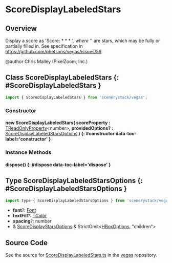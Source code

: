 # ScoreDisplayLabeledStars

## Overview

Display a score as 'Score: * * * *', where '*' are stars, which may be fully or partially filled in.
See specification in https://github.com/phetsims/vegas/issues/59.

@author Chris Malley (PixelZoom, Inc.)

## Class ScoreDisplayLabeledStars {: #ScoreDisplayLabeledStars }


```js
import { ScoreDisplayLabeledStars } from 'scenerystack/vegas';
```
### Constructor

#### new ScoreDisplayLabeledStars( scoreProperty : <span style="font-weight: 400;">[TReadOnlyProperty](../axon/TReadOnlyProperty.md)&lt;<span style="color: hsla(calc(var(--md-hue) + 180deg),80%,40%,1);">number</span>&gt;</span>, providedOptions? : <span style="font-weight: 400;">[ScoreDisplayLabeledStarsOptions](../vegas/ScoreDisplayLabeledStars.md#ScoreDisplayLabeledStarsOptions)</span> ) {: #constructor data-toc-label='constructor' }

### Instance Methods

#### dispose() {: #dispose data-toc-label='dispose' }



## Type ScoreDisplayLabeledStarsOptions {: #ScoreDisplayLabeledStarsOptions }


```js
import type { ScoreDisplayLabeledStarsOptions } from 'scenerystack/vegas';
```


- **font**?: [Font](../scenery/Font.md)
- **textFill**?: [TColor](../scenery/TColor.md)
- **spacing**?: <span style="color: hsla(calc(var(--md-hue) + 180deg),80%,40%,1);">number</span>
- &amp; [ScoreDisplayStarsOptions](../vegas/ScoreDisplayStars.md#ScoreDisplayStarsOptions) &amp; StrictOmit&lt;[HBoxOptions](../scenery/HBox.md#HBoxOptions), "children"&gt;




## Source Code

See the source for [ScoreDisplayLabeledStars.ts](https://github.com/phetsims/vegas/blob/main/js/ScoreDisplayLabeledStars.ts) in the [vegas](https://github.com/phetsims/vegas) repository.
